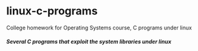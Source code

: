 # linux-c-programs
College homework for Operating Systems course, C programs under linux

<h5>
Several C programs that exploit the system libraries under linux 
</h5>
